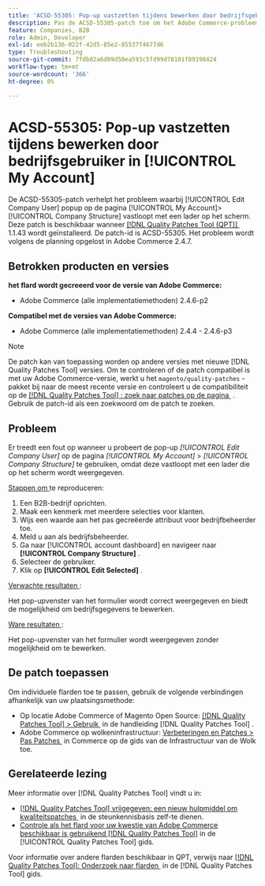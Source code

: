 ```yaml
---
title: 'ACSD-55305: Pop-up vastzetten tijdens bewerken door bedrijfsgebruiker in [!UICONTROL My Account]'
description: Pas de ACSD-55305-patch toe om het Adobe Commerce-probleem op te lossen waarbij [!UICONTROL Edit Company User] popup op de pagina [!UICONTROL My Account] &gt; [!UICONTROL Company Structure] vastloopt met een lader op het scherm.
feature: Companies, B2B
role: Admin, Developer
exl-id: eeb2b136-022f-42d5-85e2-85537f4677d6
type: Troubleshooting
source-git-commit: 7fdb02a6d89d50ea593c5fd99d78101f89198424
workflow-type: tm+mt
source-wordcount: '366'
ht-degree: 0%

---
```


# ACSD-55305: Pop-up vastzetten tijdens bewerken door bedrijfsgebruiker in [!UICONTROL My Account]

De ACSD-55305-patch verhelpt het probleem waarbij [!UICONTROL Edit Company User] popup op de pagina [!UICONTROL My Account]> [!UICONTROL Company Structure] vastloopt met een lader op het scherm. Deze patch is beschikbaar wanneer [[!DNL Quality Patches Tool (QPT)] &#x200B;](https://experienceleague.adobe.com/nl/docs/commerce-operations/tools/quality-patches-tool/quality-patches-tool-to-self-serve-quality-patches) 1.1.43 wordt geïnstalleerd. De patch-id is ACSD-55305. Het probleem wordt volgens de planning opgelost in Adobe Commerce 2.4.7.

## Betrokken producten en versies

**het flard wordt gecreeerd voor de versie van Adobe Commerce:**

* Adobe Commerce (alle implementatiemethoden) 2.4.6-p2

**Compatibel met de versies van Adobe Commerce:**

* Adobe Commerce (alle implementatiemethoden) 2.4.4 - 2.4.6-p3

>[!NOTE]
>
>De patch kan van toepassing worden op andere versies met nieuwe [!DNL Quality Patches Tool] versies. Om te controleren of de patch compatibel is met uw Adobe Commerce-versie, werkt u het `magento/quality-patches` -pakket bij naar de meest recente versie en controleert u de compatibiliteit op de [[!DNL Quality Patches Tool] : zoek naar patches op de pagina &#x200B;](https://experienceleague.adobe.com/tools/commerce-quality-patches/index.html?lang=nl-NL) . Gebruik de patch-id als een zoekwoord om de patch te zoeken.

## Probleem

Er treedt een fout op wanneer u probeert de pop-up *[!UICONTROL Edit Company User]* op de pagina *[!UICONTROL My Account]* > *[!UICONTROL Company Structure]* te gebruiken, omdat deze vastloopt met een lader die op het scherm wordt weergegeven.

<u> Stappen om </u> te reproduceren:

1. Een B2B-bedrijf oprichten.
1. Maak een kenmerk met meerdere selecties voor klanten.
1. Wijs een waarde aan het pas gecreëerde attribuut voor bedrijfbeheerder toe.
1. Meld u aan als bedrijfsbeheerder.
1. Ga naar [!UICONTROL account dashboard] en navigeer naar **[!UICONTROL Company Structure]** .
1. Selecteer de gebruiker.
1. Klik op **[!UICONTROL Edit Selected]** .

<u> Verwachte resultaten </u>:

Het pop-upvenster van het formulier wordt correct weergegeven en biedt de mogelijkheid om bedrijfsgegevens te bewerken.

<u> Ware resultaten </u>:

Het pop-upvenster van het formulier wordt weergegeven zonder mogelijkheid om te bewerken.

## De patch toepassen

Om individuele flarden toe te passen, gebruik de volgende verbindingen afhankelijk van uw plaatsingsmethode:

* Op locatie Adobe Commerce of Magento Open Source: [[!DNL Quality Patches Tool] > Gebruik &#x200B;](/help/tools/quality-patches-tool/usage.md) in de handleiding [!DNL Quality Patches Tool] .
* Adobe Commerce op wolkeninfrastructuur: [&#x200B; Verbeteringen en Patches > Pas Patches &#x200B;](https://experienceleague.adobe.com/docs/commerce-cloud-service/user-guide/develop/upgrade/apply-patches.html?lang=nl-NL) in Commerce op de gids van de Infrastructuur van de Wolk toe.

## Gerelateerde lezing

Meer informatie over [!DNL Quality Patches Tool] vindt u in:

* [[!DNL Quality Patches Tool]  vrijgegeven: een nieuw hulpmiddel om kwaliteitspatches &#x200B;](https://experienceleague.adobe.com/nl/docs/commerce-operations/tools/quality-patches-tool/quality-patches-tool-to-self-serve-quality-patches) in de steunkennisbasis zelf-te dienen.
* [&#x200B; Controle als het flard voor uw kwestie van Adobe Commerce beschikbaar is gebruikend  [!DNL Quality Patches Tool]](/help/tools/quality-patches-tool/patches-available-in-qpt/check-patch-for-magento-issue-with-magento-quality-patches.md) in de [!UICONTROL Quality Patches Tool] gids.


Voor informatie over andere flarden beschikbaar in QPT, verwijs naar [[!DNL Quality Patches Tool]: Onderzoek naar flarden &#x200B;](https://experienceleague.adobe.com/tools/commerce-quality-patches/index.html?lang=nl-NL) in de [!DNL Quality Patches Tool] gids.
